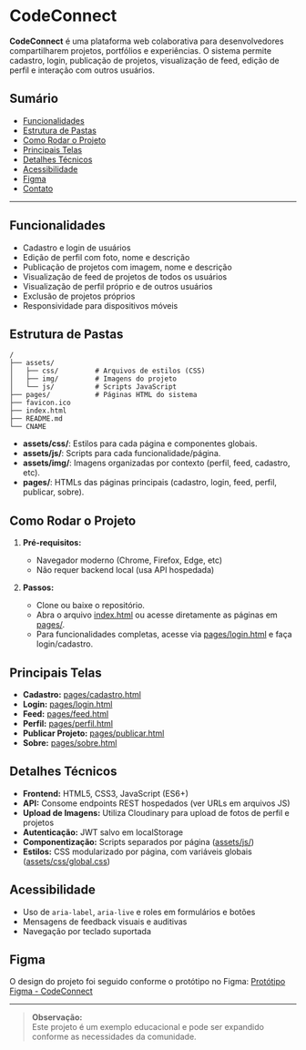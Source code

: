 # CodeConnect

**CodeConnect** é uma plataforma web colaborativa para desenvolvedores compartilharem projetos, portfólios e experiências. O sistema permite cadastro, login, publicação de projetos, visualização de feed, edição de perfil e interação com outros usuários.

## Sumário

- [Funcionalidades](#funcionalidades)
- [Estrutura de Pastas](#estrutura-de-pastas)
- [Como Rodar o Projeto](#como-rodar-o-projeto)
- [Principais Telas](#principais-telas)
- [Detalhes Técnicos](#detalhes-técnicos)
- [Acessibilidade](#acessibilidade)
- [Figma](#figma)
- [Contato](#contato)

---

## Funcionalidades

- Cadastro e login de usuários
- Edição de perfil com foto, nome e descrição
- Publicação de projetos com imagem, nome e descrição
- Visualização de feed de projetos de todos os usuários
- Visualização de perfil próprio e de outros usuários
- Exclusão de projetos próprios
- Responsividade para dispositivos móveis

## Estrutura de Pastas

```
/
├── assets/
│   ├── css/         # Arquivos de estilos (CSS)
│   ├── img/         # Imagens do projeto
│   └── js/          # Scripts JavaScript
├── pages/           # Páginas HTML do sistema
├── favicon.ico
├── index.html
├── README.md
└── CNAME
```

- **assets/css/**: Estilos para cada página e componentes globais.
- **assets/js/**: Scripts para cada funcionalidade/página.
- **assets/img/**: Imagens organizadas por contexto (perfil, feed, cadastro, etc).
- **pages/**: HTMLs das páginas principais (cadastro, login, feed, perfil, publicar, sobre).

## Como Rodar o Projeto

1. **Pré-requisitos:**  
   - Navegador moderno (Chrome, Firefox, Edge, etc)
   - Não requer backend local (usa API hospedada)

2. **Passos:**
   - Clone ou baixe o repositório.
   - Abra o arquivo [index.html](index.html) ou acesse diretamente as páginas em [pages/](pages/).
   - Para funcionalidades completas, acesse via [pages/login.html](pages/login.html) e faça login/cadastro.

## Principais Telas

- **Cadastro:** [pages/cadastro.html](pages/cadastro.html)
- **Login:** [pages/login.html](pages/login.html)
- **Feed:** [pages/feed.html](pages/feed.html)
- **Perfil:** [pages/perfil.html](pages/perfil.html)
- **Publicar Projeto:** [pages/publicar.html](pages/publicar.html)
- **Sobre:** [pages/sobre.html](pages/sobre.html)

## Detalhes Técnicos

- **Frontend:** HTML5, CSS3, JavaScript (ES6+)
- **API:** Consome endpoints REST hospedados (ver URLs em arquivos JS)
- **Upload de Imagens:** Utiliza Cloudinary para upload de fotos de perfil e projetos
- **Autenticação:** JWT salvo em localStorage
- **Componentização:** Scripts separados por página ([assets/js/](assets/js/))
- **Estilos:** CSS modularizado por página, com variáveis globais ([assets/css/global.css](assets/css/global.css))

## Acessibilidade

- Uso de `aria-label`, `aria-live` e roles em formulários e botões
- Mensagens de feedback visuais e auditivas
- Navegação por teclado suportada

## Figma

O design do projeto foi seguido conforme o protótipo no Figma:
[Protótipo Figma - CodeConnect](https://www.figma.com/proto/YcKgQqPtXEqOVeU7jMmiA9/CodeConnect?node-id=2398-2577&p=f&t=Uy0vL6EahNo8WGqe-1&scaling=min-zoom&content-scaling=fixed&page-id=155%3A3098)


---

> **Observação:**  
> Este projeto é um exemplo educacional e pode ser expandido conforme as necessidades da comunidade.
